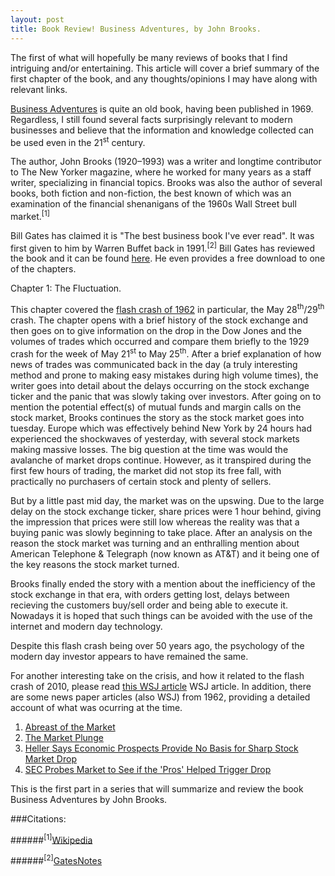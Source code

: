 ```yaml
---
layout: post
title: Book Review! Business Adventures, by John Brooks.
---
```


The first of what will hopefully be many reviews of books that I find intriguing and/or entertaining. This article will cover a brief summary of the first chapter of the book, and any thoughts/opinions I may have along with relevant links.

[Business Adventures](https://www.goodreads.com/book/show/4191136-business-adventures) is quite an old book, having been published in 1969. Regardless, I still found several facts surprisingly relevant to modern businesses and believe that the information and knowledge collected can be used even in the 21<sup>st</sup> century.

The author, John Brooks (1920–1993) was a writer and longtime contributor to The New Yorker magazine, where he worked for many years as a staff writer, specializing in financial topics. Brooks was also the author of several books, both fiction and non-fiction, the best known of which was an examination of the financial shenanigans of the 1960s Wall Street bull market.<sup>[1]</sup>

Bill Gates has claimed it is "The best business book I've ever read". It was first given to him by Warren Buffet back in 1991.<sup>[2]</sup> Bill Gates has reviewed the book and it can be found [here](http://www.gatesnotes.com/Books/Business-Adventures). He even provides a free download to one of the chapters.

Chapter 1: The Fluctuation.

This chapter covered the [flash crash of 1962](https://en.wikipedia.org/wiki/Kennedy_Slide_of_1962) in particular, the May 28<sup>th</sup>/29<sup>th</sup> crash. The chapter opens with a brief history of the stock exchange and then goes on to give information on the drop in the Dow Jones and the volumes of trades which occurred and compare them briefly to the 1929 crash for the week of May 21<sup>st</sup> to May 25<sup>th</sup>. After a brief explanation of how news of trades was communicated back in the day (a truly interesting method and prone to making easy mistakes during high volume times), the writer goes into detail about the delays occurring on the stock exchange ticker and the panic that was slowly taking over investors. After going on to mention the potential effect(s) of mutual funds and margin calls on the stock market, Brooks continues the story as the stock market goes into tuesday. Europe which was effectively behind New York by 24 hours had experienced the shockwaves of yesterday, with several stock markets making massive losses. The big question at the time was would the avalanche of market drops continue. However, as it transpired during the first few hours of trading, the market did not stop its free fall, with practically no purchasers of certain stock and plenty of sellers.

But by a little past mid day, the market was on the upswing. Due to the large delay on the stock exchange ticker, share prices were 1 hour behind, giving the impression that prices were still low whereas the reality was that a buying panic was slowly beginning to take place. After an analysis on the reason the stock market was turning and an enthralling mention about American Telephone & Telegraph (now known as AT&T) and it being one of the key reasons the stock market turned. 

Brooks finally ended the story with a mention about the inefficiency of the stock exchange in that era, with orders getting lost, delays between recieving the customers buy/sell order and being able to execute it. Nowadays it is hoped that such things can be avoided with the use of the internet and modern day technology.

Despite this flash crash being over 50 years ago, the psychology of the modern day investor appears to have remained the same.

For another interesting take on the crisis, and how it related to the flash crash of 2010, please read [this WSJ article](http://www.wsj.com/articles/SB10001424052748703957604575272791511469272) WSJ article. In addition, there are some news paper articles (also WSJ) from 1962, providing a detailed account of what was ocurring at the time.

1. [Abreast of the Market](http://online.wsj.com/public/resources/documents/Abreast0528.pdf)
2. [The Market Plunge](http://online.wsj.com/public/resources/documents/plung0528.pdf)
3. [Heller Says Economic Prospects Provide No Basis for Sharp Stock Market Drop](http://online.wsj.com/public/resources/documents/plunge2.0528.pdf)
4. [SEC Probes Market to See if the 'Pros' Helped Trigger Drop](http://online.wsj.com/public/resources/documents/SECSource.pdf)


This is the first part in a series that will summarize and review the book Business Adventures by John Brooks.

###Citations:

######<sup>[1]</sup>[Wikipedia](https://en.wikipedia.org/wiki/John_Brooks_%28writer%29)

######<sup>[2]</sup>[GatesNotes](http://www.gatesnotes.com/Books/Business-Adventures)

